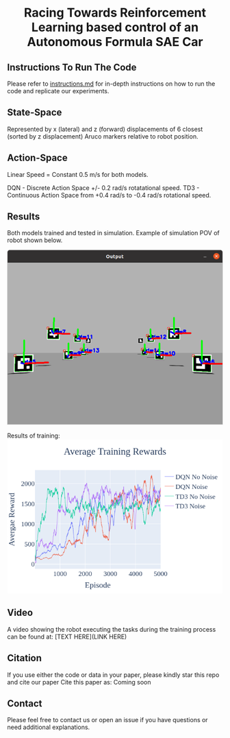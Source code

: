 <h1 align="center">
  <br>
Racing Towards Reinforcement Learning based control of an
Autonomous Formula SAE Car
  <br>
 </h1>

## Instructions To Run The Code
Please refer to [instructions.md](https://github.com/UoA-CARES/mobile_robot_learning_testbed/blob/main/instructions.md) for in-depth instructions on how to run the code and replicate our experiments.

## State-Space
Represented by x (lateral) and z (forward) displacements of 6 closest (sorted by z displacement) Aruco markers relative to robot position.

## Action-Space
Linear Speed = Constant 0.5 m/s for both models.

DQN - Discrete Action Space +/- 0.2 rad/s rotatational speed.
TD3 - Continuous Action Space from +0.4 rad/s to -0.4 rad/s rotational speed.

## Results

Both models trained and tested in simulation. Example of simulation POV of robot shown below.

![](https://github.com/UoA-CARES/mobile_robot_learning_testbed/blob/main/images/simulation-view.png)

Results of training:
![](https://github.com/UoA-CARES/mobile_robot_learning_testbed/blob/main/images/results.png)

## Video
A video showing the robot executing the tasks during the training process can be found at:
[TEXT HERE](LINK HERE)

## Citation
If you use either the code or data in your paper, please kindly star this repo and cite our paper
Cite this paper as: 
Coming soon

## Contact
Please feel free to contact us or open an issue if you have questions or need additional explanations.
